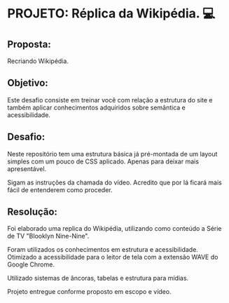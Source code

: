 # PROJETO: Réplica da Wikipédia. :computer:

## Proposta:

Recriando Wikipédia.

## Objetivo:

Este desafio consiste em treinar você com relação a estrutura do site e também aplicar conhecimentos adquiridos sobre semântica e acessibilidade.

## Desafio:

Neste repositório tem uma estrutura básica já pré-montada de um layout simples com um pouco de CSS aplicado. Apenas para deixar mais apresentável.

Sigam as instruções da chamada do vídeo. Acredito que por lá ficará mais fácil de entenderem como proceder.

## Resolução:

Foi elaborado uma replica do Wikipédia, utilizando como conteúdo a Série de TV "Blooklyn Nine-Nine".

Foram utilizados os conhecimentos em estrutura e acessibilidade. Otimizado a acessibilidade para o leitor de tela com a extensão WAVE do Google Chrome. 

Utilizado sistemas de âncoras, tabelas e estrutura para mídias.

Projeto entregue conforme proposto em escopo e vídeo.

